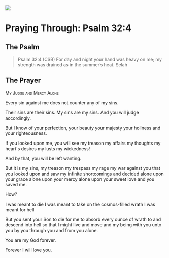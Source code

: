 <img class="intro-right" src="/images/art-paris-psalter.jpg">

# Praying Through: Psalm 32:4

## The Psalm

>Psalm 32:4 (CSB)   For day and night your hand was heavy on me; my strength was drained as in the summer’s heat. Selah

## The Prayer

<div style="font-variant: small-caps;">My Judge and Mercy Alone</div>

Every sin against me
   does not counter
   any of my sins.
 
Their sins are their sins.
   My sins are my sins.
   And you will judge accordingly.

But I know of your perfection,
   your beauty
   your majesty
   your holiness
   and your righteousness.
 
If you looked upon me,
   you will see my treason
   my affairs
   my thoughts
   my heart's desires
   my lusts
   my wickedness!
 
And by that,
   you will be left wanting.
 
But it is my sins,
   my treason
   my trespass
   my rage
   my war
   against you
   that you looked upon
   and saw my infinite shortcomings
   and decided
   alone upon your grace
   alone upon your mercy
   alone upon your sweet love
   and you saved me.
 
How?

I was meant to die
I was meant to take on the cosmos-filled wrath
I was meant for hell

But you sent your Son
   to die for me
   to absorb every ounce of wrath
   to and descend into hell
   so that I might live
   and move
   and my being 
   with you
   unto you
   by you
   through you
   and from you
   alone.
 
You are my God forever.

Forever I will love you.
